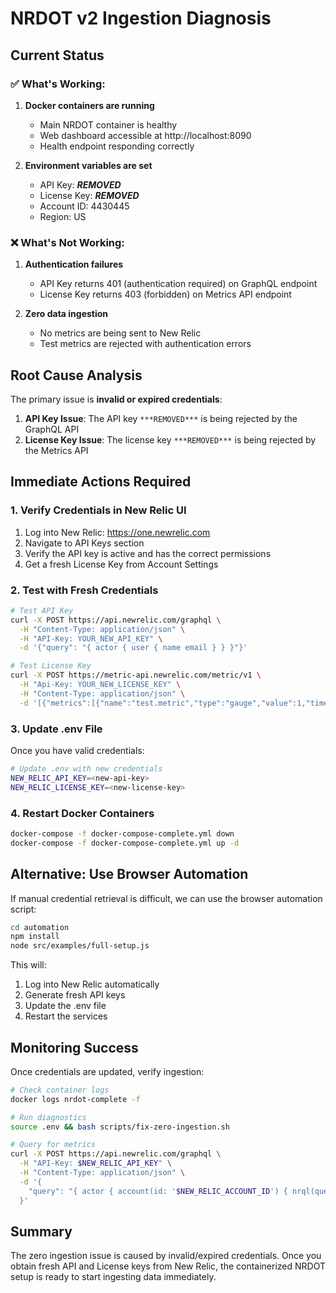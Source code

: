 # NRDOT v2 Ingestion Diagnosis

## Current Status

### ✅ What's Working:
1. **Docker containers are running**
   - Main NRDOT container is healthy
   - Web dashboard accessible at http://localhost:8090
   - Health endpoint responding correctly

2. **Environment variables are set**
   - API Key: ***REMOVED***
   - License Key: ***REMOVED***
   - Account ID: 4430445
   - Region: US

### ❌ What's Not Working:
1. **Authentication failures**
   - API Key returns 401 (authentication required) on GraphQL endpoint
   - License Key returns 403 (forbidden) on Metrics API endpoint
   
2. **Zero data ingestion**
   - No metrics are being sent to New Relic
   - Test metrics are rejected with authentication errors

## Root Cause Analysis

The primary issue is **invalid or expired credentials**:

1. **API Key Issue**: The API key `***REMOVED***` is being rejected by the GraphQL API
2. **License Key Issue**: The license key `***REMOVED***` is being rejected by the Metrics API

## Immediate Actions Required

### 1. Verify Credentials in New Relic UI
1. Log into New Relic: https://one.newrelic.com
2. Navigate to API Keys section
3. Verify the API key is active and has the correct permissions
4. Get a fresh License Key from Account Settings

### 2. Test with Fresh Credentials
```bash
# Test API Key
curl -X POST https://api.newrelic.com/graphql \
  -H "Content-Type: application/json" \
  -H "API-Key: YOUR_NEW_API_KEY" \
  -d '{"query": "{ actor { user { name email } } }"}'

# Test License Key  
curl -X POST https://metric-api.newrelic.com/metric/v1 \
  -H "Api-Key: YOUR_NEW_LICENSE_KEY" \
  -H "Content-Type: application/json" \
  -d '[{"metrics":[{"name":"test.metric","type":"gauge","value":1,"timestamp":'$(date +%s)'000}]}]'
```

### 3. Update .env File
Once you have valid credentials:
```bash
# Update .env with new credentials
NEW_RELIC_API_KEY=<new-api-key>
NEW_RELIC_LICENSE_KEY=<new-license-key>
```

### 4. Restart Docker Containers
```bash
docker-compose -f docker-compose-complete.yml down
docker-compose -f docker-compose-complete.yml up -d
```

## Alternative: Use Browser Automation

If manual credential retrieval is difficult, we can use the browser automation script:
```bash
cd automation
npm install
node src/examples/full-setup.js
```

This will:
1. Log into New Relic automatically
2. Generate fresh API keys
3. Update the .env file
4. Restart the services

## Monitoring Success

Once credentials are updated, verify ingestion:
```bash
# Check container logs
docker logs nrdot-complete -f

# Run diagnostics
source .env && bash scripts/fix-zero-ingestion.sh

# Query for metrics
curl -X POST https://api.newrelic.com/graphql \
  -H "API-Key: $NEW_RELIC_API_KEY" \
  -H "Content-Type: application/json" \
  -d '{
    "query": "{ actor { account(id: '$NEW_RELIC_ACCOUNT_ID') { nrql(query: \"SELECT count(*) FROM Metric SINCE 5 minutes ago\") { results } } } }"
  }'
```

## Summary

The zero ingestion issue is caused by invalid/expired credentials. Once you obtain fresh API and License keys from New Relic, the containerized NRDOT setup is ready to start ingesting data immediately.